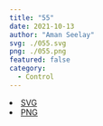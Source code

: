 ```yaml
---
title: "55"
date: 2021-10-13
author: "Aman Seelay"
svg: ./055.svg
png: ./055.png
featured: false
category:
  - Control
---
```


<li><a href="./055.svg" download className="btn-svg">SVG</a></li>
<li><a href="./055.png" download className="btn-png">PNG</a></li>
